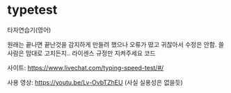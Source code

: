 # typetest
타자연습기(영어)

원래는 끝나면 끝난것을 감지하게 만들려 했으나 오류가 떴고 귀찮아서 수정은 안함.
쓸사람은 맘대로 고치든지.. 라이센스 규정만 지켜주세요
코드 

사이트: https://www.livechat.com/typing-speed-test/#/

사용 영상: https://youtu.be/Lv-OvbTZhEU
(사실 실용성은 없을듯)
